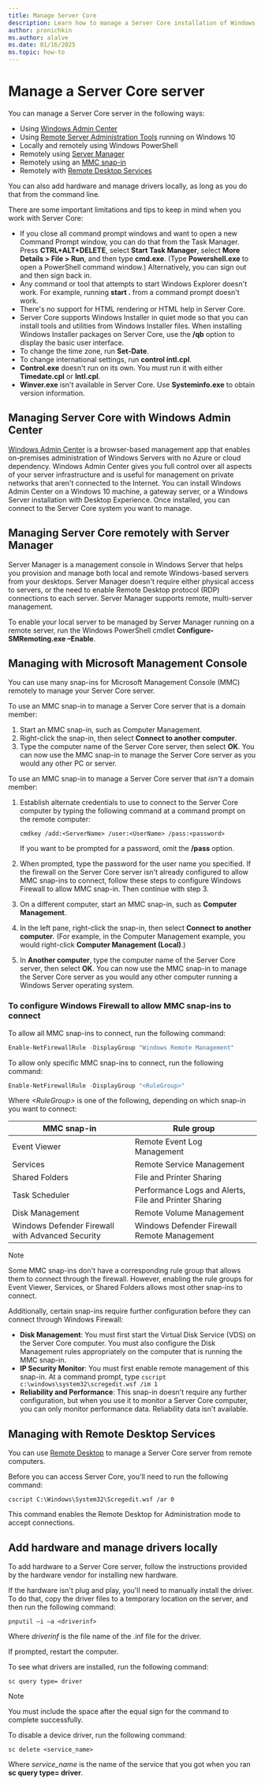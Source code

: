 ```yaml
---
title: Manage Server Core
description: Learn how to manage a Server Core installation of Windows Server.
author: pronichkin
ms.author: alalve
ms.date: 01/16/2025
ms.topic: how-to
---
```


# Manage a Server Core server

You can manage a Server Core server in the following ways:

- Using [Windows Admin Center](../../manage/windows-admin-center/overview.md)
- Using [Remote Server Administration Tools](../../remote/remote-server-administration-tools.md) running on Windows 10
- Locally and remotely using Windows PowerShell
- Remotely using [Server Manager](../server-manager/server-manager.md)
- Remotely using an [MMC snap-in](#managing-with-microsoft-management-console)
- Remotely with [Remote Desktop Services](#managing-with-remote-desktop-services)

You can also add hardware and manage drivers locally, as long as you do that from the command line.

There are some important limitations and tips to keep in mind when you work with Server Core:

- If you close all command prompt windows and want to open a new Command Prompt window, you can do that from the Task Manager. Press **CTRL+ALT+DELETE**, select **Start Task Manager**, select **More Details > File > Run**, and then type **cmd.exe**. (Type **Powershell.exe** to open a PowerShell command window.) Alternatively, you can sign out and then sign back in.
- Any command or tool that attempts to start Windows Explorer doesn't work. For example, running **start .** from a command prompt doesn't work.
- There's no support for HTML rendering or HTML help in Server Core.
- Server Core supports Windows Installer in quiet mode so that you can install tools and utilities from Windows Installer files. When installing Windows Installer packages on Server Core, use the **/qb** option to display the basic user interface.
- To change the time zone, run **Set-Date**.
- To change international settings, run **control intl.cpl**.
- **Control.exe** doesn't run on its own. You must run it with either **Timedate.cpl** or **Intl.cpl**.
- **Winver.exe** isn't available in Server Core. Use **Systeminfo.exe** to obtain version information.

## Managing Server Core with Windows Admin Center

[Windows Admin Center](../../manage/windows-admin-center/overview.md) is a browser-based management app that enables on-premises administration of Windows Servers with no Azure or cloud dependency. Windows Admin Center gives you full control over all aspects of your server infrastructure and is useful for management on private networks that aren't connected to the Internet. You can install Windows Admin Center on a Windows 10 machine, a gateway server, or a Windows Server installation with Desktop Experience. Once installed, you can connect to the Server Core system you want to manage.

## Managing Server Core remotely with Server Manager

Server Manager is a management console in Windows Server that helps you provision and manage both local and remote Windows-based servers from your desktops. Server Manager doesn't require either physical access to servers, or the need to enable Remote Desktop protocol (RDP) connections to each server. Server Manager supports remote, multi-server management.

To enable your local server to be managed by Server Manager running on a remote server, run the Windows PowerShell cmdlet **Configure-SMRemoting.exe –Enable**.

## Managing with Microsoft Management Console

You can use many snap-ins for Microsoft Management Console (MMC) remotely to manage your Server Core server.

To use an MMC snap-in to manage a Server Core server that is a domain member:

1. Start an MMC snap-in, such as Computer Management.
1. Right-click the snap-in, then select **Connect to another computer**.
1. Type the computer name of the Server Core server, then select **OK**. You can now use the MMC snap-in to manage the Server Core server as you would any other PC or server.

To use an MMC snap-in to manage a Server Core server that *isn't* a domain member:

1. Establish alternate credentials to use to connect to the Server Core computer by typing the following command at a command prompt on the remote computer:

   ```
   cmdkey /add:<ServerName> /user:<UserName> /pass:<password>
   ```

   If you want to be prompted for a password, omit the **/pass** option.

1. When prompted, type the password for the user name you specified.
   If the firewall on the Server Core server isn't already configured to allow MMC snap-ins to connect, follow these steps to configure Windows Firewall to allow MMC snap-in. Then continue with step 3.
1. On a different computer, start an MMC snap-in, such as **Computer Management**.
1. In the left pane, right-click the snap-in, then select **Connect to another computer**. (For example, in the Computer Management example, you would right-click **Computer Management (Local)**.)
1. In **Another computer**, type the computer name of the Server Core server, then select **OK**. You can now use the MMC snap-in to manage the Server Core server as you would any other computer running a Windows Server operating system.

### To configure Windows Firewall to allow MMC snap-ins to connect

To allow all MMC snap-ins to connect, run the following command:

```PowerShell
Enable-NetFirewallRule -DisplayGroup "Windows Remote Management"
```

To allow only specific MMC snap-ins to connect, run the following command:

```PowerShell
Enable-NetFirewallRule -DisplayGroup "<RuleGroup>"
```

Where *\<RuleGroup>* is one of the following, depending on which snap-in you want to connect:

| MMC snap-in                            | Rule group                                            |
| ---------------------------------------- | ------------------------------------------------------- |
| Event Viewer                           | Remote Event Log Management                           |
| Services                               | Remote Service Management                             |
| Shared Folders                         | File and Printer Sharing                              |
| Task Scheduler                         | Performance Logs and Alerts, File and Printer Sharing |
| Disk Management                        | Remote Volume Management                              |
| Windows Defender Firewall with Advanced Security | Windows Defender Firewall Remote Management                    |

> [!NOTE]
> Some MMC snap-ins don't have a corresponding rule group that allows them to connect through the firewall. However, enabling the rule groups for Event Viewer, Services, or Shared Folders allows most other snap-ins to connect.
>
> Additionally, certain snap-ins require further configuration before they can connect through Windows Firewall:
>
> - **Disk Management**: You must first start the Virtual Disk Service (VDS) on the Server Core computer. You must also configure the Disk Management rules appropriately on the computer that is running the MMC snap-in.
> - **IP Security Monitor**: You must first enable remote management of this snap-in. At a command prompt, type `cscript c:\windows\system32\scregedit.wsf /im 1`
> - **Reliability and Performance**: This snap-in doesn't require any further configuration, but when you use it to monitor a Server Core computer, you can only monitor performance data. Reliability data isn't available.

## Managing with Remote Desktop Services

You can use [Remote Desktop](../../remote/remote-desktop-services/remote-desktop-services-overview.md) to manage a Server Core server from remote computers.

Before you can access Server Core, you'll need to run the following command:

```
cscript C:\Windows\System32\Scregedit.wsf /ar 0
```

This command enables the Remote Desktop for Administration mode to accept connections.

## Add hardware and manage drivers locally

To add hardware to a Server Core server, follow the instructions provided by the hardware vendor for installing new hardware.

If the hardware isn't plug and play, you'll need to manually install the driver. To do that, copy the driver files to a temporary location on the server, and then run the following command:

```
pnputil –i –a <driverinf>
```

Where *driverinf* is the file name of the .inf file for the driver.

If prompted, restart the computer.

To see what drivers are installed, run the following command:

```
sc query type= driver
```

> [!NOTE]
> You must include the space after the equal sign for the command to complete successfully.

To disable a device driver, run the following command:

```
sc delete <service_name>
```

Where *service_name* is the name of the service that you got when you ran **sc query type= driver**.
